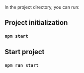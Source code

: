 In the project directory, you can run:

## Project initialization

### `npm start`

## Start project

### `npm run start`
